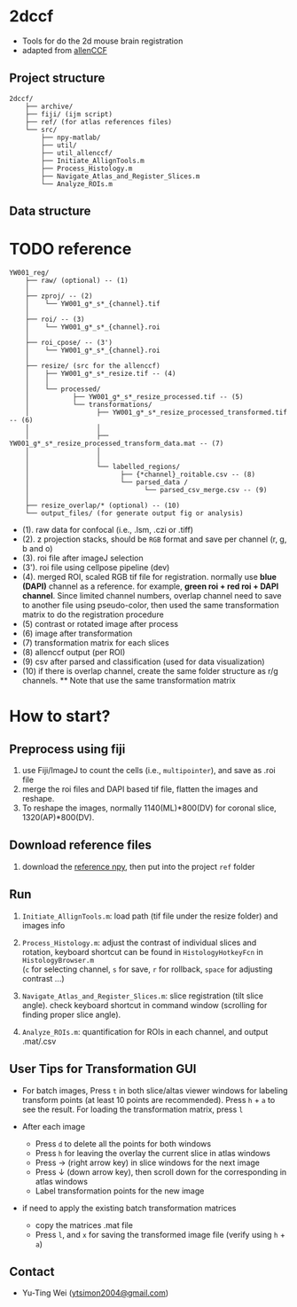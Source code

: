 2dccf
======

* Tools for do the 2d mouse brain registration
* adapted from [allenCCF](https://github.com/cortex-lab/allenCCF)


## Project structure
    2dccf/
        ├── archive/ 
        ├── fiji/ (ijm script)
        ├── ref/ (for atlas references files)
        └── src/
            ├── npy-matlab/
            ├── util/
            ├── util_allenccf/
            ├── Initiate_AllignTools.m
            ├── Process_Histology.m
            ├── Navigate_Atlas_and_Register_Slices.m
            └── Analyze_ROIs.m

## Data structure
# TODO reference
    YW001_reg/
        ├── raw/ (optional) -- (1)
        │
        ├── zproj/ -- (2)
        │    └── YW001_g*_s*_{channel}.tif
        │
        ├── roi/ -- (3)
        │    └── YW001_g*_s*_{channel}.roi  
        │
        ├── roi_cpose/ -- (3')
        │    └── YW001_g*_s*_{channel}.roi          
        │
        ├── resize/ (src for the allenccf) 
        │    ├── YW001_g*_s*_resize.tif -- (4)
        │    │ 
        │    └── processed/
        │           ├── YW001_g*_s*_resize_processed.tif -- (5)
        │           └── transformations/
        │                 ├── YW001_g*_s*_resize_processed_transformed.tif -- (6)
        │                 │
        │                 ├── YW001_g*_s*_resize_processed_transform_data.mat -- (7)
        │                 │
        │                 │ 
        │                 └── labelled_regions/
        │                       ├── {*channel}_roitable.csv -- (8) 
        │                       └── parsed_data / 
        │                             └── parsed_csv_merge.csv -- (9)
        │
        ├── resize_overlap/* (optional) -- (10)
        └── output_files/ (for generate output fig or analysis)

* (1). raw data for confocal (i.e., .lsm, .czi or .tiff)
* (2). z projection stacks, should be `RGB` format and save per channel (r, g, b and o)
* (3). roi file after imageJ selection
* (3'). roi file using cellpose pipeline (dev)
* (4). merged ROI, scaled RGB tif file for registration. normally use **blue (DAPI)** channel as a reference.
  for example, **green roi + red roi + DAPI channel**. Since limited channel numbers, overlap channel need to save to
  another file using pseudo-color, then used the same transformation matrix to do the registration procedure
* (5) contrast or rotated image after process
* (6) image after transformation
* (7) transformation matrix for each slices
* (8) allenccf output (per ROI)
* (9) csv after parsed and classification (used for data visualization)
* (10) if there is overlap channel, create the same folder structure as r/g channels. ** Note that use the same transformation matrix

# How to start?
## Preprocess using fiji
1. use Fiji/ImageJ to count the cells (i.e., `multipointer`), and save as .roi file
2. merge the roi files and DAPI based tif file, flatten the images and reshape. 
3. To reshape the images, normally 1140(ML)*800(DV) for coronal slice, 1320(AP)*800(DV).

## Download reference files
1. download the [reference npy](http://data.cortexlab.net/allenCCF/), then put into the project `ref` folder

## Run 
1. `Initiate_AllignTools.m`: load path (tif file under the resize folder) and images info

2. `Process_Histology.m`: adjust the contrast of individual slices and rotation, 
keyboard shortcut can be found in `HistologyHotkeyFcn` in `HistologyBrowser.m`\
   (`c` for selecting channel, `s` for save, `r` for rollback, `space` for adjusting contrast ...)

3. `Navigate_Atlas_and_Register_Slices.m`: slice registration (tilt slice angle). check keyboard shortcut in command window
   (scrolling for finding proper slice angle).

4. `Analyze_ROIs.m`: quantification for ROIs in each channel, and output .mat/.csv 


## User Tips for Transformation GUI
* For batch images, Press `t` in both slice/altas viewer windows for labeling transform points 
(at least 10 points are recommended). Press `h` + `a` to see the result. For loading the transformation matrix, press `l` 
* After each image 
  * Press `d` to delete all the points for both windows 
  * Press `h` for leaving the overlay the current slice in atlas windows
  * Press &rarr; (right arrow key) in slice windows for the next image
  * Press &darr; (down arrow key), then scroll down for the corresponding in atlas windows
  * Label transformation points for the new image

* if need to apply the existing batch transformation matrices
  * copy the matrices .mat file
  * Press `l`, and `x` for saving the transformed image file (verify using `h` + `a`)



## Contact
- Yu-Ting Wei (ytsimon2004@gmail.com)

